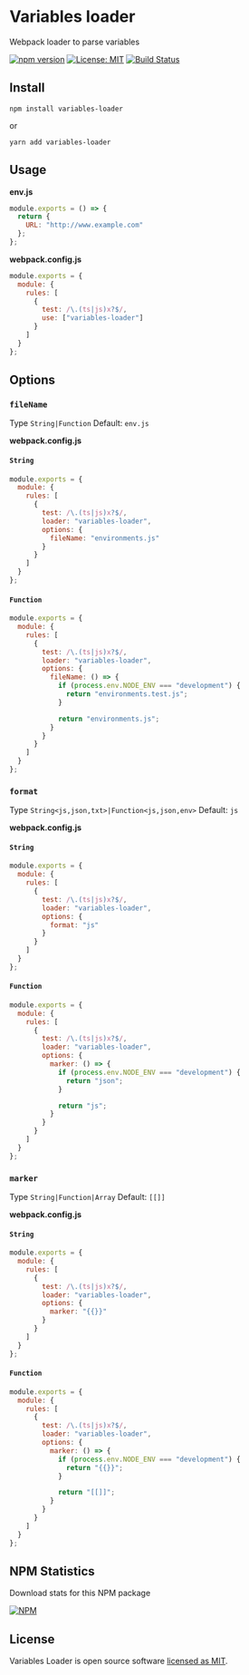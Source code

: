 # Variables loader

Webpack loader to parse variables

[![npm version](https://badge.fury.io/js/variables-loader.svg)](https://www.npmjs.com/package/variables-loader) [![License: MIT](https://img.shields.io/badge/License-MIT-yellow.svg)](https://github.com/andrelmlins/variables-loader/blob/master/LICENSE) [![Build Status](https://travis-ci.com/andrelmlins/variables-loader.svg?branch=master)](https://travis-ci.com/andrelmlins/variables-loader)

## Install

```
npm install variables-loader
```

or

```
yarn add variables-loader
```

## Usage

**env.js**

```js
module.exports = () => {
  return {
    URL: "http://www.example.com"
  };
};
```

**webpack.config.js**

```js
module.exports = {
  module: {
    rules: [
      {
        test: /\.(ts|js)x?$/,
        use: ["variables-loader"]
      }
    ]
  }
};
```

## Options

### `fileName`

Type `String|Function` Default: `env.js`

**webpack.config.js**

#### `String`

```js
module.exports = {
  module: {
    rules: [
      {
        test: /\.(ts|js)x?$/,
        loader: "variables-loader",
        options: {
          fileName: "environments.js"
        }
      }
    ]
  }
};
```

#### `Function`

```js
module.exports = {
  module: {
    rules: [
      {
        test: /\.(ts|js)x?$/,
        loader: "variables-loader",
        options: {
          fileName: () => {
            if (process.env.NODE_ENV === "development") {
              return "environments.test.js";
            }

            return "environments.js";
          }
        }
      }
    ]
  }
};
```

### `format`

Type `String<js,json,txt>|Function<js,json,env>` Default: `js`

**webpack.config.js**

#### `String`

```js
module.exports = {
  module: {
    rules: [
      {
        test: /\.(ts|js)x?$/,
        loader: "variables-loader",
        options: {
          format: "js"
        }
      }
    ]
  }
};
```

#### `Function`

```js
module.exports = {
  module: {
    rules: [
      {
        test: /\.(ts|js)x?$/,
        loader: "variables-loader",
        options: {
          marker: () => {
            if (process.env.NODE_ENV === "development") {
              return "json";
            }

            return "js";
          }
        }
      }
    ]
  }
};
```

### `marker`

Type `String|Function|Array` Default: `[[]]`

**webpack.config.js**

#### `String`

```js
module.exports = {
  module: {
    rules: [
      {
        test: /\.(ts|js)x?$/,
        loader: "variables-loader",
        options: {
          marker: "{{}}"
        }
      }
    ]
  }
};
```

#### `Function`

```js
module.exports = {
  module: {
    rules: [
      {
        test: /\.(ts|js)x?$/,
        loader: "variables-loader",
        options: {
          marker: () => {
            if (process.env.NODE_ENV === "development") {
              return "{{}}";
            }

            return "[[]]";
          }
        }
      }
    ]
  }
};
```

## NPM Statistics

Download stats for this NPM package

[![NPM](https://nodei.co/npm/variables-loader.png)](https://nodei.co/npm/variables-loader/)

## License

Variables Loader is open source software [licensed as MIT](https://github.com/andrelmlins/variables-loader/blob/master/LICENSE).

